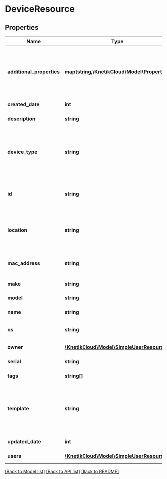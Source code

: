 # DeviceResource

## Properties
Name | Type | Description | Notes
------------ | ------------- | ------------- | -------------
**additional_properties** | [**map[string,\KnetikCloud\Model\Property]**](Property.md) | A map of additional properties, keyed on the property name.  Must match the names and types defined in the template if one is specified | [optional] 
**created_date** | **int** | The date the device log was created | [optional] 
**description** | **string** | The description of the device | [optional] 
**device_type** | **string** | The type of device. Use mobile_device to specifically register mobile devices. This particular type will be used to send and receive notifications | [optional] 
**id** | **string** | The unique ID for this device. Cannot be changed after creation. Default: random | [optional] 
**location** | **string** | The physical location of the device, coordinates or named place (office, living room, etc) | [optional] 
**mac_address** | **string** | The MAC (media access control) address of the device | [optional] 
**make** | **string** | The make of the device | [optional] 
**model** | **string** | The model of the device | [optional] 
**name** | **string** | The name of the device | [optional] 
**os** | **string** | The OS (operating system) on the device | [optional] 
**owner** | [**\KnetikCloud\Model\SimpleUserResource**](SimpleUserResource.md) | The user that owns the device | [optional] 
**serial** | **string** | The serial number of the device | [optional] 
**tags** | **string[]** | Random tags to facilitate search | [optional] 
**template** | **string** | Use to describe and validate custom properties (custom schema). May be null and no validation of additional_properties will be done | [optional] 
**updated_date** | **int** | The date the device log was updated | [optional] 
**users** | [**\KnetikCloud\Model\SimpleUserResource[]**](SimpleUserResource.md) | The users currently using the device | [optional] 

[[Back to Model list]](../README.md#documentation-for-models) [[Back to API list]](../README.md#documentation-for-api-endpoints) [[Back to README]](../README.md)


